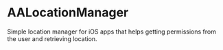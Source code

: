 # AALocationManager
Simple location manager for iOS apps that helps getting permissions from the user and retrieving location.
